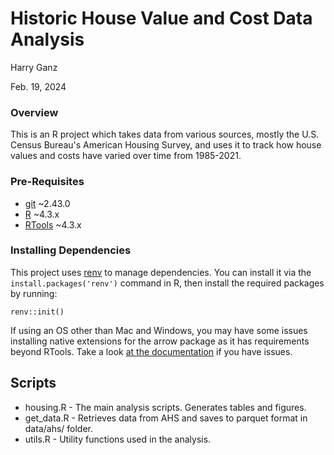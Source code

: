 # Historic House Value and Cost Data Analysis

Harry Ganz

Feb. 19, 2024


### Overview

This is an R project which takes data from various sources, mostly the U.S. Census Bureau's American Housing Survey, and uses it to track how house values and costs have varied over time from 1985-2021.

### Pre-Requisites

* [git](https://git-scm.com/downloads) ~2.43.0
* [R](https://cran.r-project.org/mirrors.html) ~4.3.x
* [RTools](https://cran.r-project.org/bin/windows/Rtools/rtools43/rtools.html) ~4.3.x

### Installing Dependencies

This project uses [renv](https://rstudio.github.io/renv/articles/renv.html) to manage dependencies. You can install it via the `install.packages('renv')` command in R, then install the required packages by running:

```{r}
renv::init()
```

If using an OS other than Mac and Windows, you may have some issues installing native extensions for the arrow package as it has requirements beyond RTools. Take a look [at the documentation](https://arrow.apache.org/docs/r/) if you have issues.

## Scripts

* housing.R - The main analysis scripts. Generates tables and figures.
* get_data.R - Retrieves data from AHS and saves to parquet format in data/ahs/ folder.
* utils.R - Utility functions used in the analysis.